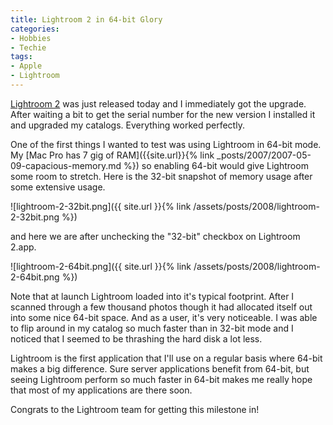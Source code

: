 ```yaml
---
title: Lightroom 2 in 64-bit Glory
categories:
- Hobbies
- Techie
tags:
- Apple
- Lightroom
---
```


[Lightroom 2](http://www.adobe.com/products/photoshoplightroom/) was just released today and I immediately got the upgrade. After waiting a bit to get the serial number for the new version I installed it and upgraded my catalogs. Everything worked perfectly.

One of the first things I wanted to test was using Lightroom in 64-bit mode. My [Mac Pro has 7 gig of RAM]({{site.url}}{% link _posts/2007/2007-05-09-capacious-memory.md %}) so enabling 64-bit would give Lightroom some room to stretch. Here is the 32-bit snapshot of memory usage after some extensive usage.

![lightroom-2-32bit.png]({{ site.url }}{% link /assets/posts/2008/lightroom-2-32bit.png %})

and here we are after unchecking the "32-bit" checkbox on Lightroom 2.app.

![lightroom-2-64bit.png]({{ site.url }}{% link /assets/posts/2008/lightroom-2-64bit.png %})

Note that at launch Lightroom loaded into it's typical footprint. After I scanned through a few thousand photos though it had allocated itself out into some nice 64-bit space. And as a user, it's very noticeable. I was able to flip around in my catalog so much faster than in 32-bit mode and I noticed that I seemed to be thrashing the hard disk a lot less.

Lightroom is the first application that I'll use on a regular basis where 64-bit makes a big difference. Sure server applications benefit from 64-bit, but seeing Lightroom perform so much faster in 64-bit makes me really hope that most of my applications are there soon.

Congrats to the Lightroom team for getting this milestone in!
